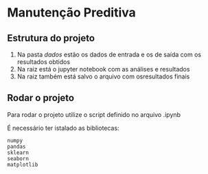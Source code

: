 # Manutenção Preditiva

## Estrutura do projeto

1. Na pasta *dados* estão os dados de entrada e os de saída com os resultados obtidos
2. Na raiz está o jupyter notebook com as análises e resultados
3. Na raiz também está salvo o arquivo com osresultados finais 

## Rodar o projeto

Para rodar o projeto utilize o script definido no arquivo .ipynb

É necessário ter istalado as bibliotecas:

    numpy
    pandas
    sklearn
    seaborn
    matplotlib


